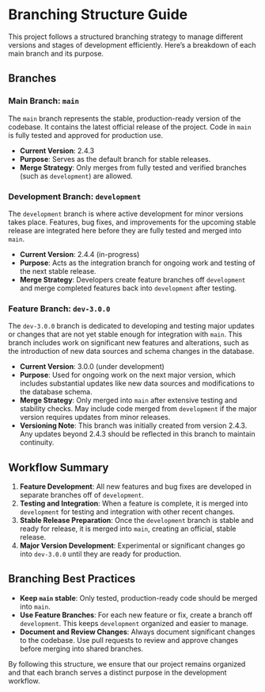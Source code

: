 
# Branching Structure Guide

This project follows a structured branching strategy to manage different versions and stages of development efficiently. Here’s a breakdown of each main branch and its purpose.

## Branches

### Main Branch: `main`
The `main` branch represents the stable, production-ready version of the codebase. It contains the latest official release of the project. Code in `main` is fully tested and approved for production use.

- **Current Version**: 2.4.3
- **Purpose**: Serves as the default branch for stable releases.
- **Merge Strategy**: Only merges from fully tested and verified branches (such as `development`) are allowed.

### Development Branch: `development`
The `development` branch is where active development for minor versions takes place. Features, bug fixes, and improvements for the upcoming stable release are integrated here before they are fully tested and merged into `main`.

- **Current Version**: 2.4.4 (in-progress)
- **Purpose**: Acts as the integration branch for ongoing work and testing of the next stable release.
- **Merge Strategy**: Developers create feature branches off `development` and merge completed features back into `development` after testing.

### Feature Branch: `dev-3.0.0`
The `dev-3.0.0` branch is dedicated to developing and testing major updates or changes that are not yet stable enough for integration with `main`. This branch includes work on significant new features and alterations, such as the introduction of new data sources and schema changes in the database.

- **Current Version**: 3.0.0 (under development)
- **Purpose**: Used for ongoing work on the next major version, which includes substantial updates like new data sources and modifications to the database schema.
- **Merge Strategy**: Only merged into `main` after extensive testing and stability checks. May include code merged from `development` if the major version requires updates from minor releases.
- **Versioning Note**: This branch was initially created from version 2.4.3. Any updates beyond 2.4.3 should be reflected in this branch to maintain continuity.

## Workflow Summary

1. **Feature Development**: All new features and bug fixes are developed in separate branches off of `development`.
2. **Testing and Integration**: When a feature is complete, it is merged into `development` for testing and integration with other recent changes.
3. **Stable Release Preparation**: Once the `development` branch is stable and ready for release, it is merged into `main`, creating an official, stable release.
4. **Major Version Development**: Experimental or significant changes go into `dev-3.0.0` until they are ready for production.

## Branching Best Practices

- **Keep `main` stable**: Only tested, production-ready code should be merged into `main`.
- **Use Feature Branches**: For each new feature or fix, create a branch off `development`. This keeps `development` organized and easier to manage.
- **Document and Review Changes**: Always document significant changes to the codebase. Use pull requests to review and approve changes before merging into shared branches.

By following this structure, we ensure that our project remains organized and that each branch serves a distinct purpose in the development workflow.
